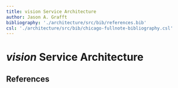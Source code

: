 ```yaml
---
title: vision Service Architecture
author: Jason A. Grafft
bibliography: './architecture/src/bib/references.bib'
csl: './architecture/src/bib/chicago-fullnote-bibliography.csl'
---
```

# *vision* Service Architecture

## References


